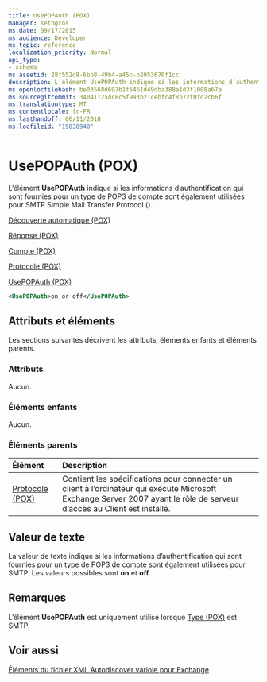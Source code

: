 ```yaml
---
title: UsePOPAuth (POX)
manager: sethgros
ms.date: 09/17/2015
ms.audience: Developer
ms.topic: reference
localization_priority: Normal
api_type:
- schema
ms.assetid: 28f552d8-6bb8-49b4-a45c-b2053670f1cc
description: L’élément UsePOPAuth indique si les informations d’authentification qui sont fournies pour un type de POP3 de compte sont également utilisées pour SMTP Simple Mail Transfer Protocol ().
ms.openlocfilehash: be03568d697b1f5461d49dba388a1d3f1008a67e
ms.sourcegitcommit: 34041125dc8c5f993b21cebfc4f8b72f0fd2cb6f
ms.translationtype: MT
ms.contentlocale: fr-FR
ms.lasthandoff: 06/11/2018
ms.locfileid: "19838940"
---
```

# <a name="usepopauth-pox"></a>UsePOPAuth (POX)

L’élément **UsePOPAuth** indique si les informations d’authentification qui sont fournies pour un type de POP3 de compte sont également utilisées pour SMTP Simple Mail Transfer Protocol (). 
  
[Découverte automatique (POX)](autodiscover-pox.md)
  
[Réponse (POX)](response-pox.md)
  
[Compte (POX)](account-pox.md)
  
[Protocole (POX)](protocol-pox.md)
  
[UsePOPAuth (POX)](usepopauth-pox.md)
  
```xml
<UsePOPAuth>on or off</UsePOPAuth>
```

## <a name="attributes-and-elements"></a>Attributs et éléments

Les sections suivantes décrivent les attributs, éléments enfants et éléments parents.
  
### <a name="attributes"></a>Attributs

Aucun.
  
### <a name="child-elements"></a>Éléments enfants

Aucun.
  
### <a name="parent-elements"></a>Éléments parents

|**Élément**|**Description**|
|:-----|:-----|
|[Protocole (POX)](protocol-pox.md) <br/> |Contient les spécifications pour connecter un client à l’ordinateur qui exécute Microsoft Exchange Server 2007 ayant le rôle de serveur d’accès au Client est installé.  <br/> |
   
## <a name="text-value"></a>Valeur de texte

La valeur de texte indique si les informations d’authentification qui sont fournies pour un type de POP3 de compte sont également utilisées pour SMTP. Les valeurs possibles sont **on** et **off**.
  
## <a name="remarks"></a>Remarques

L’élément **UsePOPAuth** est uniquement utilisé lorsque [Type (POX)](type-pox.md) est SMTP. 
  
## <a name="see-also"></a>Voir aussi



[Éléments du fichier XML Autodiscover variole pour Exchange](pox-autodiscover-xml-elements-for-exchange.md)

